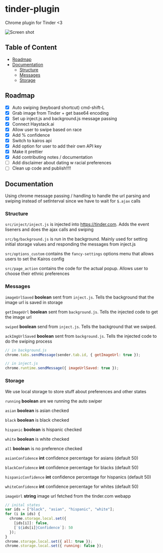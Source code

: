 # tinder-plugin

Chrome plugin for Tinder &lt;3

![Screen shot](https://image.ibb.co/csy0Pw/Screen_Shot_2018_01_06_at_7_24_34_PM.png)

## Table of Content

* [Roadmap](#roadmap)
* [Documentation](#documentation)
  * [Structure](#structure)
  * [Messages](#messages)
  * [Storage](#storage)

## Roadmap

* [x] Auto swiping (keyboard shortcut) cmd-shift-L
* [x] Grab image from Tinder + get base64 encoding
* [x] Set up inject.js and background.js message passing
* [x] Connect Haystack.ai
* [x] Allow user to swipe based on race
* [x] Add % confidence
* [x] Switch to kairos api
* [x] Add option for user to add their own API key
* [x] Make it prettier
* [x] Add contributing notes / documentation
* [ ] Add disclaimer about dating w racial preferences
* [ ] Clean up code and publish!!!!

## Documentation

Using chrome message passing / handling to handle the url parsing and swiping instead of setInterval since we have to wait for `$.ajax` calls

### Structure

`src/inject/inject.js` is injected into https://tinder.com. Adds the event liseners and does the ajax calls and swiping

`src/bg/background.js` is run in the background. Mainly used for setting initial storage values and responding the messages from inject.js

`src/options_custom` contains the `fancy-settings` options menu that allows users to set the Kairos config

`src/page_action` contains the code for the actual popup. Allows user to choose their ethnic preferences

### Messages

`imageUrlSaved` **boolean** sent from `inject.js`. Tells the background that the image url is saved in storage

`getImageUrl` **boolean** sent from `background.js`. Tells the injected code to get the image url

`swiped` **boolean** send from `inject.js`. Tells the background that we swiped.

`ackImgUrlSaved` **boolean** sent from `background.js`. Tells the injected code to do the swiping process

```javascript
// in background.js
chrome.tabs.sendMessage(sender.tab.id, { getImageUrl: true });

// in inject.js
chrome.runtime.sendMessage({ imageUrlSaved: true });
```

### Storage

We use local storage to store stuff about preferences and other states

`running` **boolean** are we running the auto swiper

`asian` **boolean** is asian checked

`black` **boolean** is black checked

`hispanic` **boolean** is hispanic checked

`white` **boolean** is white checked

`all` **boolean** is no preference checked

`asianConfidence` **int** confidence percentage for asians (default 50)

`blackConfidence` **int** confidence percentage for blacks (default 50)

`hispanicConfidence` **int** confidence percentage for hispanics (default 50)

`whiteConfidence` **int** confidence percentage for whites (default 50)

`imageUrl` **string** image url fetched from the tinder.com webapp

```javascript
// inital states
var ids = ["black", "asian", "hispanic", "white"];
for (i in ids) {
  chrome.storage.local.set({
    [ids[i]]: false,
    [`${ids[i]}Confidence`]: 50
  });
}
chrome.storage.local.set({ all: true });
chrome.storage.local.set({ running: false });
```
